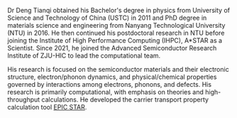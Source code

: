 Dr Deng Tianqi obtained his Bachelor's degree in physics from University of Science and Technology of China (USTC) in 2011 and PhD degree in materials science and engineering from Nanyang Technological University (NTU) in 2016. He then continued his postdoctoral research in NTU before joining the Institute of High Performance Computing (IHPC), A*STAR as a Scientist. Since 2021, he joined the Advanced Semiconductor Research Institute of ZJU-HIC to lead the computational team.

His research is focused on the semiconductor materials and their electronic structure, electron/phonon dynamics, and physical/chemical properties governed by interactions among electrons, phonons, and defects. His research is primarily computational, with emphasis on theories and high-throughput calculations. He developed the carrier transport property calculation tool [EPIC STAR](https://gitlab.com/dengtq/epicstar).
